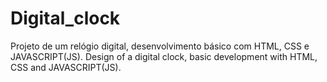 # Digital_clock
Projeto de um relógio digital, desenvolvimento básico com HTML, CSS e JAVASCRIPT(JS). Design of a digital clock, basic development with HTML, CSS and JAVASCRIPT(JS).
